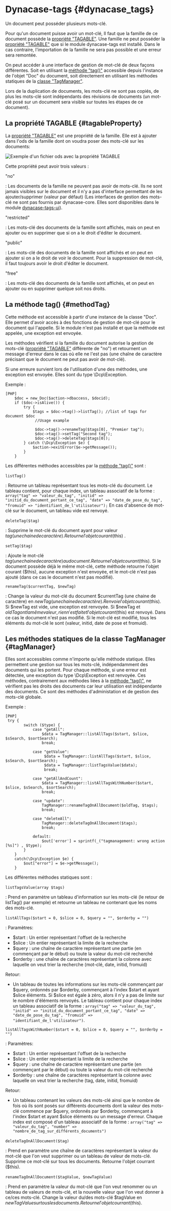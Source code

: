# Dynacase-tags {#dynacase_tags}


Un document peut posséder plusieurs mots-clé.

Pour qu'un document puisse avoir un mot-clé, Il faut que la famille de ce document possède la [propriété "TAGABLE"](#tagableProperty).
Une famille ne peut posséder la [propriété "TAGABLE"](#tagableProperty) que si le module dynacase-tags est installé. Dans le cas contraire, l'importation de la famille ne sera pas possible et une erreur sera remontée.

On peut accéder à une interface de gestion de mot-clé de deux façons différentes. Soit en utilisant la [méthode "tag()"](#methodTag) accessible depuis l'instance de l'objet "Doc" du document, soit directement en utilisant les méthodes statiques de la [classe "TagManager"](#tagManager).

Lors de la duplication de documents, les mots-clé ne sont pas copiés, de plus les mots-clé sont indépendants des révisions de documents (un mot-clé posé sur un document sera visible sur toutes les étapes de ce document).

## La propriété TAGABLE {#tagableProperty}

La [propriété "TAGABLE"](#tagableProperty) est une propriété de la famille. Elle est à ajouter dans l'ods de la famille dont on voudra poser des mots-clé sur les documents:

![ Exemple d'un fichier ods avec la propriété TAGABLE ](ods_tag.png)

Cette propriété peut avoir trois valeurs :

"no" 

: Les documents de la famille ne peuvent pas avoir de mots-clé. Ils ne sont jamais visibles sur le document et il n'y a pas d'interface permettant de les ajouter/supprimer (valeur par défaut) (Les interfaces de gestion des mots-clé ne sont pas fournis par dynacase-core. Elles sont disponibles dans le module [dynacase-tags-ui](#dynacase_tags_ui)).

"restricted" 

: Les mots-clé des documents de la famille sont affichés, mais on peut en ajouter ou en supprimer que si on a le droit d'éditer le document.

"public" 

: Les mots-clé des documents de la famille sont affichés et on peut en ajouter si on a le droit de voir le document. Pour la suppression de mot-clé, il faut toujours avoir le droit d'éditer le document.

"free"

: Les mots-clé des documents de la famille sont affichés, et on peut en ajouter ou en supprimer quelque soit nos droits.

## La méthode tag() {#methodTag}


Cette méthode est accessible à partir d'une instance de la classe "Doc". Elle permet d'avoir accès à des fonctions de gestion de mot-clé pour le document qui l'appelle. Si le module n'est pas installé et que la méthode est appelée, une exception est envoyée.

Les méthodes vérifient si la famille du document autorise la gestion de mots-clé ([propriété "TAGABLE"](#tagableProperty) différente de "no") et retournent un message d'erreur dans le cas où elle ne l'est pas (une chaîne de caractère précisant que le document ne peut pas avoir de mot-clé).

Si une erreure survient lors de l'utilisation d'une des méthodes, une exception est envoyée. Elles sont du type \Dcp\Exception.

Exemple :

    [PHP]
        $doc = new_Doc($action->dbaccess, $docid);
    	if ($doc->isAlive()) {
    	    try {
    	        $tags = $doc->tag()->listTag(); //list of tags for document $doc
    	         //Usage example

                 $doc->tag()->renameTag($tags[0], "Premier tag");
                 $doc->tag()->setTag("Second tag");
                 $doc->tag()->deleteTag($tags[0]);
    	    } catch (\Dcp\Exception $e) {
    	        $action->exitError($e->getMessage());
    	    }
    	}

Les différentes méthodes accessibles par la [méthode "tag()"](#methodTag) sont :

`listTag()` 

: Retourne un tableau représentant tous les mots-clé du document. Le tableau contient, pour chaque index, un tableau associatif de la forme : `array("tag" => "valeur_du_tag", "initid" => "initid_du_document_portant_ce_tag", "date" => "date_de_pose_du_tag", "fromuid" => "identifiant_de_l'utilisateur");` En cas d'absence de mot-clé sur le document, un tableau vide est renvoyé.

`deleteTag($tag)` 

: Supprime le mot-clé du document ayant pour valeur $tag (une chaine de caractère). Retourne l'objet courant ($this) .

`setTag($tag)` 

: Ajoute le mot-clé $tag (une chaine de caractère) au document. Retourne l'objet courant($this). Si le document possède déjà le même mot-clé, cette méthode retourne l'objet courant ($this), aucune exception n'est envoyée, et le mot-clé n'est pas ajouté (dans ce cas le document n'est pas modifié).

`renameTag($currentTag, $newTag)`

: Change la valeur du mot-clé du document $currentTag (une chaine de caractère) en $newTag (une chaine de caractère). Renvoie l'objet courant($this). Si $newTag est vide, une exception est renvoyée. Si $newTag et $oldTag ont la même valeur, rien n'est fait et l'objet courant ($this) est renvoyé. Dans ce cas le document n'est pas modifié. Si le mot-clé est modifié, tous les éléments du mot-clé le sont (valeur, initid, date de pose et fromuid).

## Les méthodes statiques de la classe TagManager {#tagManager}


Elles sont accessibles comme n'importe qu'elle méthode statique. Elles permettent une gestion sur tous les mots-clé, indépendamment des documents qui les portent.
Pour chaque méthode, si une erreur est détectée, une exception du type \Dcp\Exception est renvoyée.
Ces méthodes, contrairement aux méthodes liées à la [méthode "tag()"](#methodTag), ne vérifient pas les droits des documents car leur utilisation est indépendante des documents. Ce sont des méthodes d'administation et de gestion des mots-clé globale.

Exemple :

    [PHP]
     try {
            switch ($type) {
                case "getAll":
                    $data = TagManager::listAllTags($start, $slice, $sSearch, $sortSearch);
                    break;

                case "getValue":
                     $data = TagManager::listAllTags($start, $slice, $sSearch, $sortSearch);
                     $data = TagManager::listTagsValue($data);
                     break;

                case "getAllAndCount":
                    $data = TagManager::listAllTagsWithNumber($start, $slice, $sSearch, $sortSearch);
                    break;

                case "update":
                    TagManager::renameTagOnAllDocument($oldTag, $tags);
                    break;

                case "deleteAll":
                    TagManager::deleteTagOnAllDocument($tags);
                    break;

                default:
                    $out['error'] = sprintf(_("tagmanagement: wrong action [%s]") , $type);
            }
        }
        catch(\Dcp\Exception $e) {
            $out["error"] = $e->getMessage();
        }

Les différentes méthodes statiques sont :

`listTagsValue(array $tags)` 

: Prend en paramètre un tableau d'information sur les mots-clé (le retour de listTag() par exemple) et retourne un tableau ne contenant que les noms des mots-clé.

`listAllTags($start = 0, $slice = 0, $query = "", $orderby = "")` 

: Paramètres:
  * $start : Un entier représentant l'offset de la recherche
  * $slice : Un entier représentant la limite de la recherche
  * $query : une chaîne de caractère représentant une partie (en commençant par le début) ou toute la valeur du mot-clé recherché
  * $orderby : une chaîne de caractères représentant la colonne avec laquelle on veut trier la recherche (mot-clé, date, initid, fromuid)

  Retour:

   * Un tableau de toutes les informations sur les mots-clé commençant par $query, ordonnés par $orderby, commençant à l'index $start et ayant $slice éléments. Si $slice est égale à zéro, alors il n'y a pas de limite sur le nombre d'éléments renvoyés.
 Le tableau contient pour chaque index un tableau associatif de la forme :
 `array("tag" => "valeur_du_tag", "initid" => "initid_du_document_portant_ce_tag", "date" => "date_de_pose_du_tag", "fromuid" => "identifiant_de_l'utilisateur")`.


`listAllTagsWithNumber($start = 0, $slice = 0, $query = "", $orderby = "")`

: Paramètres:

   * $start : Un entier représentant l'offset de la recherche
   * $slice : Un entier représentant la limite de la recherche
   * $query : une chaîne de caractère représentant une partie (en commençant par le début) ou toute la valeur du mot-clé recherché
   * $orderby : une chaîne de caractères représentant la colonne avec laquelle on veut trier la recherche (tag, date, initid, fromuid)

   Retour:

   * Un tableau contenant les valeurs des mots-clé ainsi que le nombre de fois où ils sont posés sur différents documents dont la valeur des mots-clé commence par $query, ordonnés par $orderby, commençant à l'index $start et ayant $slice éléments ou un message d'erreur. Chaque index est composé d'un tableau associatif de la forme : `array("tag" => "valeur_du_tag", "number" => "nombre_de_tag_sur_différents_documents")`


`deleteTagOnAllDocument($tag)` 

: Prend en paramètre une chaîne de caractères représentant la valeur du mot-clé que l'on veut supprimer ou un tableau de valeur de mots-clé. Supprime ce mot-clé sur tous les documents. Retourne l'objet courrant ($this).

`renameTagOnAllDocument($tagValue, $newTagValue)` 

: Prend en paramètre la valeur du mot-clé que l'on veut renommer ou un tableau de valeurs de mots-clé, et la nouvelle valeur que l'on veut donner à ce/ces mots-clé. Change la valeur du/des mots-clé $tagValue en $newTagValue sur tous les documents. Retourne l'objet courrant ($this).
